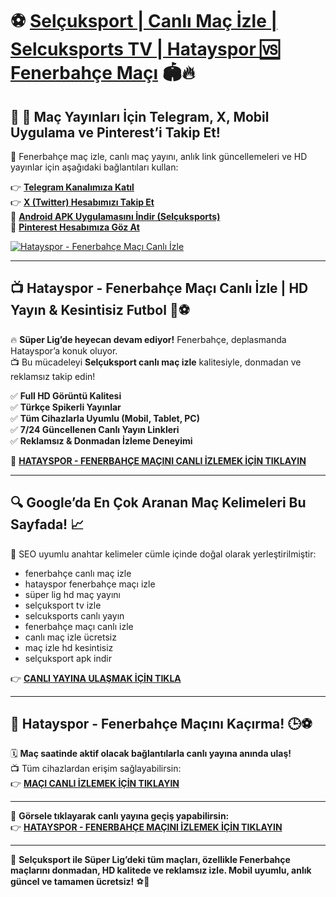 # ⚽ **[Selçuksport | Canlı Maç İzle | Selcuksports TV | Hatayspor 🆚 Fenerbahçe Maçı](https://www.selcuk.site)** 🏟️🔥  

## 📢 **📲 Maç Yayınları İçin Telegram, X, Mobil Uygulama ve Pinterest’i Takip Et!**  
📡 Fenerbahçe maç izle, canlı maç yayını, anlık link güncellemeleri ve HD yayınlar için aşağıdaki bağlantıları kullan:

👉 **[Telegram Kanalımıza Katıl](https://t.me/+gAaD6HFJuldlZGNk)**  
👉 **[X (Twitter) Hesabımızı Takip Et](https://x.com/selcuksportsx_)**  
📲 **[Android APK Uygulamasını İndir (Selçuksports)](https://atomkontrol.top/apk/selcuksportstv.apk)**  
📌 **[Pinterest Hesabımıza Göz At](https://tr.pinterest.com/selcuksportshdresmigir/)**  

[![Hatayspor - Fenerbahçe Maçı Canlı İzle](https://i.postimg.cc/7hb1Qrxs/SELCUKSPORTS-TANITIM.jpg)](https://www.selcuk.site)

---

## 📺 **Hatayspor - Fenerbahçe Maçı Canlı İzle | HD Yayın & Kesintisiz Futbol** 🎥⚽  

🔥 **Süper Lig’de heyecan devam ediyor!** Fenerbahçe, deplasmanda Hatayspor’a konuk oluyor.  
📺 Bu mücadeleyi **Selçuksport canlı maç izle** kalitesiyle, donmadan ve reklamsız takip edin!

✅ **Full HD Görüntü Kalitesi**  
✅ **Türkçe Spikerli Yayınlar**  
✅ **Tüm Cihazlarla Uyumlu (Mobil, Tablet, PC)**  
✅ **7/24 Güncellenen Canlı Yayın Linkleri**  
✅ **Reklamsız & Donmadan İzleme Deneyimi**  

📌 **[HATAYSPOR - FENERBAHÇE MAÇINI CANLI İZLEMEK İÇİN TIKLAYIN](https://www.selcuk.site)**  

---

## 🔍 **Google’da En Çok Aranan Maç Kelimeleri Bu Sayfada!** 📈  

📢 SEO uyumlu anahtar kelimeler cümle içinde doğal olarak yerleştirilmiştir:  
- fenerbahçe canlı maç izle  
- hatayspor fenerbahçe maçı izle  
- süper lig hd maç yayını  
- selçuksport tv izle  
- selcuksports canlı yayın  
- fenerbahçe maçı canlı izle  
- canlı maç izle ücretsiz  
- maç izle hd kesintisiz  
- selçuksport apk indir  

👉 **[CANLI YAYINA ULAŞMAK İÇİN TIKLA](https://www.selcuk.site)**  

---

## 🚀 **Hatayspor - Fenerbahçe Maçını Kaçırma!** 🕒⚽  

🗓️ **Maç saatinde aktif olacak bağlantılarla canlı yayına anında ulaş!**  
📺 Tüm cihazlardan erişim sağlayabilirsin:  
👉 **[MAÇI CANLI İZLEMEK İÇİN TIKLAYIN](https://www.selcuk.site)**  

---

📢 **Görsele tıklayarak canlı yayına geçiş yapabilirsin:**  
👉 **[HATAYSPOR - FENERBAHÇE MAÇINI İZLEMEK İÇİN TIKLAYIN](https://www.selcuk.site)**  

---

🎉 **Selçuksport ile Süper Lig’deki tüm maçları, özellikle Fenerbahçe maçlarını donmadan, HD kalitede ve reklamsız izle. Mobil uyumlu, anlık güncel ve tamamen ücretsiz!** ⚽📲  
